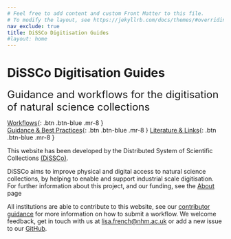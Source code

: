```yaml
---
# Feel free to add content and custom Front Matter to this file.
# To modify the layout, see https://jekyllrb.com/docs/themes/#overriding-theme-defaults
nav_exclude: true
title: DiSSCo Digitisation Guides
#layout: home
---
```

# DiSSCo Digitisation Guides 
<span style="font-size:24px">Guidance and workflows for the digitisation of natural science collections</span>

<span class="fs-5">[Workflows](/CollectionType.html){: .btn .btn-blue .mr-8 }</span>  											
<span class="fs-5">[Guidance & Best Practices](/BestPractice.html){: .btn .btn-blue .mr-8 }</span>
<span class="fs-5">[Literature & Links](/Literature/Literature.html){: .btn .btn-blue .mr-8 }</span>

This website has been developed by the Distributed System of Scientific Collections [(DiSSCo)](https://dissco.eu). 

DiSSCo aims to improve physical and digital access to natural science collections, by helping to enable and support industrial scale digitisation. For further information about this project, and our funding, see the [About](/about) page

All institutions are able to contribute to this website, see our [contributor guidance](https://dissco.github.io/Guidance/ContributorGuidance.html) for more information on how to submit a workflow. 
We welcome feedback, get in touch with us at lisa.french@nhm.ac.uk or add a new issue to our [GitHub](https://github.com/DiSSCo/dissco.github.io/issues).
